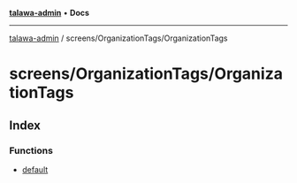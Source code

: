 [**talawa-admin**](../../../README.md) • **Docs**

***

[talawa-admin](../../../modules.md) / screens/OrganizationTags/OrganizationTags

# screens/OrganizationTags/OrganizationTags

## Index

### Functions

- [default](functions/default.md)
